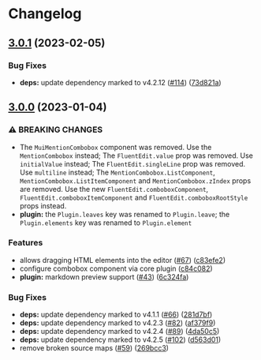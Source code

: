 # Changelog

## [3.0.1](https://github.com/sodenn/react-fluent-edit/compare/markdown-v3.0.0...markdown-v3.0.1) (2023-02-05)


### Bug Fixes

* **deps:** update dependency marked to v4.2.12 ([#114](https://github.com/sodenn/react-fluent-edit/issues/114)) ([73d821a](https://github.com/sodenn/react-fluent-edit/commit/73d821afb0980e610497ea56be5dbfca19680f86))

## [3.0.0](https://github.com/sodenn/react-fluent-edit/compare/markdown-v2.2.1...markdown-v3.0.0) (2023-01-04)


### ⚠ BREAKING CHANGES

* The `MuiMentionCombobox` component was removed. Use the `MentionCombobox` instead; The `FluentEdit.value` prop was removed. Use `initialValue` instead; The `FluentEdit.singleLine` prop was removed. Use `multiline` instead; The `MentionCombobox.ListComponent`, `MentionCombobox.ListItemComponent` and `MentionCombobox.zIndex` props are removed. Use the new `FluentEdit.comboboxComponent`, `FluentEdit.comboboxItemComponent` and `FluentEdit.comboboxRootStyle` props instead.
* **plugin:** the `Plugin.leaves` key was renamed to `Plugin.leave`; the `Plugin.elements` key was renamed to `Plugin.element`

### Features

* allows dragging HTML elements into the editor ([#67](https://github.com/sodenn/react-fluent-edit/issues/67)) ([c83efe2](https://github.com/sodenn/react-fluent-edit/commit/c83efe290399f85d7dea658ff66ebfb330e74a12))
* configure combobox component via core plugin ([c84c082](https://github.com/sodenn/react-fluent-edit/commit/c84c082ed7569edc7f2ac5456fc277a958cfe3f6))
* **plugin:** markdown preview support ([#43](https://github.com/sodenn/react-fluent-edit/issues/43)) ([6c324fa](https://github.com/sodenn/react-fluent-edit/commit/6c324fabb43f14954f6fe83756fc411215e94a38))


### Bug Fixes

* **deps:** update dependency marked to v4.1.1 ([#66](https://github.com/sodenn/react-fluent-edit/issues/66)) ([281d7bf](https://github.com/sodenn/react-fluent-edit/commit/281d7bf41d495ddb852c30b2466e5d2865cd3619))
* **deps:** update dependency marked to v4.2.3 ([#82](https://github.com/sodenn/react-fluent-edit/issues/82)) ([af379f9](https://github.com/sodenn/react-fluent-edit/commit/af379f9efed985b201cbdccf028da52d60a549c1))
* **deps:** update dependency marked to v4.2.4 ([#89](https://github.com/sodenn/react-fluent-edit/issues/89)) ([4da50c5](https://github.com/sodenn/react-fluent-edit/commit/4da50c5cf13f6d561a96fd3ba1bf867735ad75f6))
* **deps:** update dependency marked to v4.2.5 ([#102](https://github.com/sodenn/react-fluent-edit/issues/102)) ([d563d01](https://github.com/sodenn/react-fluent-edit/commit/d563d01fdcc8f5f785fc19ba17583738c0d20611))
* remove broken source maps ([#59](https://github.com/sodenn/react-fluent-edit/issues/59)) ([269bcc3](https://github.com/sodenn/react-fluent-edit/commit/269bcc3fa53551116d4a6fd4fbfb3950b4ea3089))
